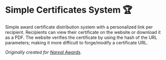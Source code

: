 # Simple Certificates System :trophy:

Simple award certificate distribution system with a personalized link per recipient. Recipients can view their certificate on the website or download it as a PDF. The website verifies the certificate by using the hash of the URL parameters; making it more difficult to forge/modify a certificate URL.

*Originally created for [Nareal Awards](https://narealawards.netlify.app/).*
